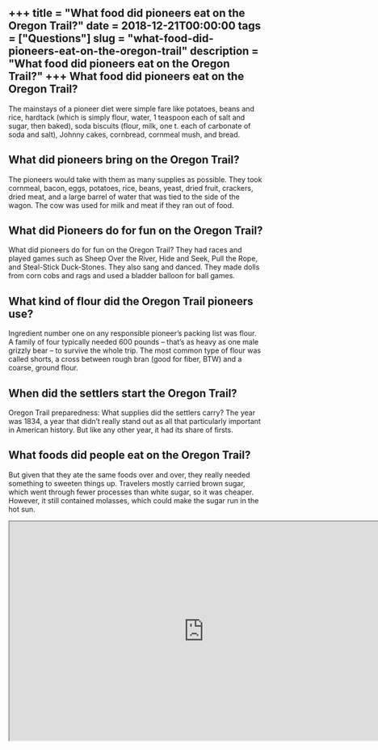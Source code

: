 +++
title = "What food did pioneers eat on the Oregon Trail?"
date = 2018-12-21T00:00:00
tags = ["Questions"]
slug = "what-food-did-pioneers-eat-on-the-oregon-trail"
description = "What food did pioneers eat on the Oregon Trail?"
+++
What food did pioneers eat on the Oregon Trail?
-----------------------------------------------

The mainstays of a pioneer diet were simple fare like potatoes, beans and rice, hardtack (which is simply flour, water, 1 teaspoon each of salt and sugar, then baked), soda biscuits (flour, milk, one t. each of carbonate of soda and salt), Johnny cakes, cornbread, cornmeal mush, and bread.

What did pioneers bring on the Oregon Trail?
--------------------------------------------

The pioneers would take with them as many supplies as possible. They took cornmeal, bacon, eggs, potatoes, rice, beans, yeast, dried fruit, crackers, dried meat, and a large barrel of water that was tied to the side of the wagon. The cow was used for milk and meat if they ran out of food.

What did Pioneers do for fun on the Oregon Trail?
-------------------------------------------------

What did pioneers do for fun on the Oregon Trail? They had races and played games such as Sheep Over the River, Hide and Seek, Pull the Rope, and Steal-Stick Duck-Stones. They also sang and danced. They made dolls from corn cobs and rags and used a bladder balloon for ball games.

What kind of flour did the Oregon Trail pioneers use?
-----------------------------------------------------

Ingredient number one on any responsible pioneer’s packing list was flour. A family of four typically needed 600 pounds – that’s as heavy as one male grizzly bear – to survive the whole trip. The most common type of flour was called shorts, a cross between rough bran (good for fiber, BTW) and a coarse, ground flour.

When did the settlers start the Oregon Trail?
---------------------------------------------

Oregon Trail preparedness: What supplies did the settlers carry? The year was 1834, a year that didn’t really stand out as all that particularly important in American history. But like any other year, it had its share of firsts.

What foods did people eat on the Oregon Trail?
----------------------------------------------

But given that they ate the same foods over and over, they really needed something to sweeten things up. Travelers mostly carried brown sugar, which went through fewer processes than white sugar, so it was cheaper. However, it still contained molasses, which could make the sugar run in the hot sun.

<iframe allow="accelerometer; autoplay; clipboard-write; encrypted-media; gyroscope; picture-in-picture" allowfullscreen="" class="__youtube_prefs__  epyt-is-override  no-lazyload" data-no-lazy="1" data-origheight="433" data-origwidth="770" data-skipgform_ajax_framebjll="" height="433" id="_ytid_44745" loading="lazy" src="https://www.youtube.com/embed/9ysgixlh7pA?enablejsapi=1&autoplay=0&cc_load_policy=0&cc_lang_pref=&iv_load_policy=1&loop=0&modestbranding=0&rel=1&fs=1&playsinline=0&autohide=2&theme=dark&color=red&controls=1&" title="YouTube player" width="770"></iframe>